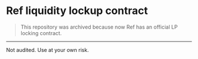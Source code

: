 # Ref liquidity lockup contract

> This repository was archived because now Ref has an official LP locking contract.

---

Not audited. Use at your own risk.
